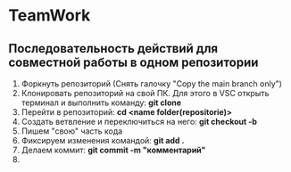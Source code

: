 # TeamWork
## Последовательность действий для совместной работы в одном репозитории
1. Форкнуть репозиторий (Снять галочку "Copy the main branch only")
2. Клонировать репозиторий на свой ПК. Для этого в VSC открыть терминал и выполнить команду: **git clone <url repositorie>**
3. Перейти в репозиторий: **cd <name folder(repositorie)>**
4. Создать ветвление и переключиться на него: **git checkout -b <name branch>**
5. Пишем "свою" часть кода
6. Фиксируем изменения командой: **git add .**
7. Делаем коммит: **git commit -m "комментарий"**
8. 